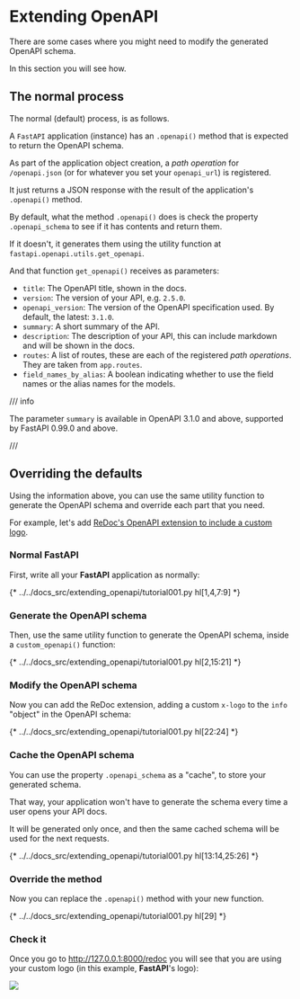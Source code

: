 # Extending OpenAPI

There are some cases where you might need to modify the generated OpenAPI schema.

In this section you will see how.

## The normal process

The normal (default) process, is as follows.

A `FastAPI` application (instance) has an `.openapi()` method that is expected to return the OpenAPI schema.

As part of the application object creation, a *path operation* for `/openapi.json` (or for whatever you set your `openapi_url`) is registered.

It just returns a JSON response with the result of the application's `.openapi()` method.

By default, what the method `.openapi()` does is check the property `.openapi_schema` to see if it has contents and return them.

If it doesn't, it generates them using the utility function at `fastapi.openapi.utils.get_openapi`.

And that function `get_openapi()` receives as parameters:

* `title`: The OpenAPI title, shown in the docs.
* `version`: The version of your API, e.g. `2.5.0`.
* `openapi_version`: The version of the OpenAPI specification used. By default, the latest: `3.1.0`.
* `summary`: A short summary of the API.
* `description`: The description of your API, this can include markdown and will be shown in the docs.
* `routes`: A list of routes, these are each of the registered *path operations*. They are taken from `app.routes`.
* `field_names_by_alias`: A boolean indicating whether to use the field names or the alias names for the models.

/// info

The parameter `summary` is available in OpenAPI 3.1.0 and above, supported by FastAPI 0.99.0 and above.

///

## Overriding the defaults

Using the information above, you can use the same utility function to generate the OpenAPI schema and override each part that you need.

For example, let's add <a href="https://github.com/Rebilly/ReDoc/blob/master/docs/redoc-vendor-extensions.md#x-logo" class="external-link" target="_blank">ReDoc's OpenAPI extension to include a custom logo</a>.

### Normal **FastAPI**

First, write all your **FastAPI** application as normally:

{* ../../docs_src/extending_openapi/tutorial001.py hl[1,4,7:9] *}

### Generate the OpenAPI schema

Then, use the same utility function to generate the OpenAPI schema, inside a `custom_openapi()` function:

{* ../../docs_src/extending_openapi/tutorial001.py hl[2,15:21] *}

### Modify the OpenAPI schema

Now you can add the ReDoc extension, adding a custom `x-logo` to the `info` "object" in the OpenAPI schema:

{* ../../docs_src/extending_openapi/tutorial001.py hl[22:24] *}

### Cache the OpenAPI schema

You can use the property `.openapi_schema` as a "cache", to store your generated schema.

That way, your application won't have to generate the schema every time a user opens your API docs.

It will be generated only once, and then the same cached schema will be used for the next requests.

{* ../../docs_src/extending_openapi/tutorial001.py hl[13:14,25:26] *}

### Override the method

Now you can replace the `.openapi()` method with your new function.

{* ../../docs_src/extending_openapi/tutorial001.py hl[29] *}

### Check it

Once you go to <a href="http://127.0.0.1:8000/redoc" class="external-link" target="_blank">http://127.0.0.1:8000/redoc</a> you will see that you are using your custom logo (in this example, **FastAPI**'s logo):

<img src="/img/tutorial/extending-openapi/image01.png">
